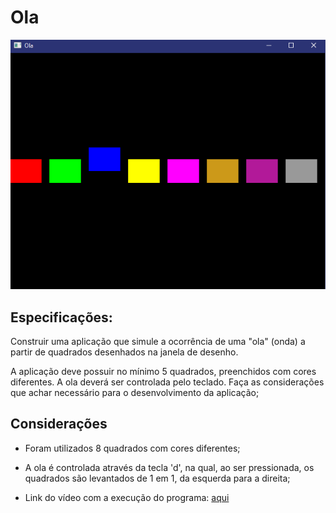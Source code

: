 # Ola

![Ola](https://github.com/marcio-henrique/computacao-grafica/blob/main/projetos/ola/imgs/ola.png)

## Especificações:

Construir uma aplicação que simule a ocorrência de uma "ola" (onda) a partir de quadrados desenhados na janela de desenho.

A aplicação deve possuir no mínimo 5 quadrados, preenchidos com cores diferentes. A ola deverá ser controlada pelo teclado.
Faça as considerações que achar necessário para o desenvolvimento da aplicação;

## Considerações

- Foram utilizados 8 quadrados com cores diferentes;
- A ola é controlada através da tecla 'd',
  na qual, ao ser pressionada, os quadrados são levantados de 1 em 1, 
  da esquerda para a direita;
  
- Link do vídeo com a execução do programa: [aqui](https://www.loom.com/share/b7a4d462878a40a18177a7c3b68d259a)

